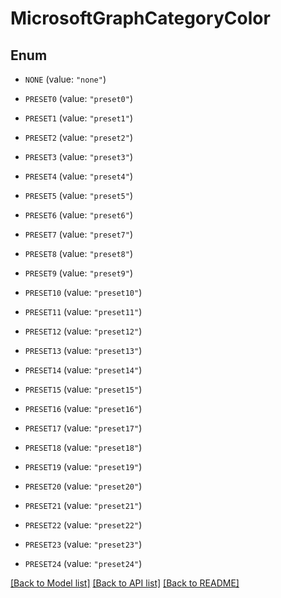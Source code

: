 # MicrosoftGraphCategoryColor

## Enum


* `NONE` (value: `"none"`)

* `PRESET0` (value: `"preset0"`)

* `PRESET1` (value: `"preset1"`)

* `PRESET2` (value: `"preset2"`)

* `PRESET3` (value: `"preset3"`)

* `PRESET4` (value: `"preset4"`)

* `PRESET5` (value: `"preset5"`)

* `PRESET6` (value: `"preset6"`)

* `PRESET7` (value: `"preset7"`)

* `PRESET8` (value: `"preset8"`)

* `PRESET9` (value: `"preset9"`)

* `PRESET10` (value: `"preset10"`)

* `PRESET11` (value: `"preset11"`)

* `PRESET12` (value: `"preset12"`)

* `PRESET13` (value: `"preset13"`)

* `PRESET14` (value: `"preset14"`)

* `PRESET15` (value: `"preset15"`)

* `PRESET16` (value: `"preset16"`)

* `PRESET17` (value: `"preset17"`)

* `PRESET18` (value: `"preset18"`)

* `PRESET19` (value: `"preset19"`)

* `PRESET20` (value: `"preset20"`)

* `PRESET21` (value: `"preset21"`)

* `PRESET22` (value: `"preset22"`)

* `PRESET23` (value: `"preset23"`)

* `PRESET24` (value: `"preset24"`)


[[Back to Model list]](../README.md#documentation-for-models) [[Back to API list]](../README.md#documentation-for-api-endpoints) [[Back to README]](../README.md)


